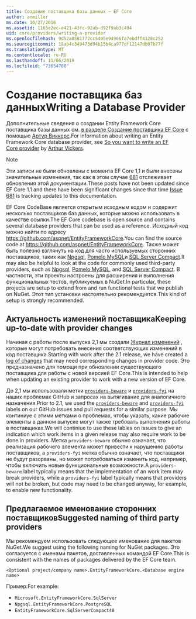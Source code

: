 ```yaml
---
title: Создание поставщика базы данных — EF Core
author: anmiller
ms.date: 10/27/2016
ms.assetid: 1165e2ec-e421-43fc-92ab-d92f9ab3c494
uid: core/providers/writing-a-provider
ms.openlocfilehash: 9d52a8581772cc5405e94966fa7ebdff4128c252
ms.sourcegitcommit: 18ab4c349473d94b15b4ca977df12147db07b77f
ms.translationtype: MT
ms.contentlocale: ru-RU
ms.lasthandoff: 11/06/2019
ms.locfileid: "73654780"
---
```

# <a name="writing-a-database-provider"></a><span data-ttu-id="34936-102">Создание поставщика баз данных</span><span class="sxs-lookup"><span data-stu-id="34936-102">Writing a Database Provider</span></span>

<span data-ttu-id="34936-103">Дополнительные сведения о создании Entity Framework Core поставщика базы данных см. [в разделе Создание поставщика EF Core](https://blog.oneunicorn.com/2016/11/11/so-you-want-to-write-an-ef-core-provider/) с помощью [Артур Виккерс](https://github.com/ajcvickers).</span><span class="sxs-lookup"><span data-stu-id="34936-103">For information about writing an Entity Framework Core database provider, see [So you want to write an EF Core provider](https://blog.oneunicorn.com/2016/11/11/so-you-want-to-write-an-ef-core-provider/) by [Arthur Vickers](https://github.com/ajcvickers).</span></span>

> [!NOTE]
> <span data-ttu-id="34936-104">Эти записи не были обновлены с момента EF Core 1,1 и были внесены значительные изменения, так как в этом случае [681](https://github.com/aspnet/EntityFramework.Docs/issues/681) отслеживает обновления этой документации.</span><span class="sxs-lookup"><span data-stu-id="34936-104">These posts have not been updated since EF Core 1.1 and there have been significant changes since that time [Issue 681](https://github.com/aspnet/EntityFramework.Docs/issues/681) is tracking updates to this documentation.</span></span>

<span data-ttu-id="34936-105">EF Core CodeBase является открытым исходным кодом и содержит несколько поставщиков баз данных, которые можно использовать в качестве ссылки.</span><span class="sxs-lookup"><span data-stu-id="34936-105">The EF Core codebase is open source and contains several database providers that can be used as a reference.</span></span> <span data-ttu-id="34936-106">Исходный код можно найти по адресу <https://github.com/aspnet/EntityFrameworkCore>.</span><span class="sxs-lookup"><span data-stu-id="34936-106">You can find the source code at <https://github.com/aspnet/EntityFrameworkCore>.</span></span> <span data-ttu-id="34936-107">Также может быть полезно взглянуть на код для часто используемых сторонних поставщиков, таких как [Npgsql](https://github.com/npgsql/Npgsql.EntityFrameworkCore.PostgreSQL), [Pomelo MySQL](https://github.com/PomeloFoundation/Pomelo.EntityFrameworkCore.MySql)и [SQL Server Compact](https://github.com/ErikEJ/EntityFramework.SqlServerCompact).</span><span class="sxs-lookup"><span data-stu-id="34936-107">It may also be helpful to look at the code for commonly used third-party providers, such as [Npgsql](https://github.com/npgsql/Npgsql.EntityFrameworkCore.PostgreSQL), [Pomelo MySQL](https://github.com/PomeloFoundation/Pomelo.EntityFrameworkCore.MySql), and [SQL Server Compact](https://github.com/ErikEJ/EntityFramework.SqlServerCompact).</span></span> <span data-ttu-id="34936-108">В частности, эти проекты настроены для расширения и выполнения функциональных тестов, публикуемых в NuGet.</span><span class="sxs-lookup"><span data-stu-id="34936-108">In particular, these projects are setup to extend from and run functional tests that we publish on NuGet.</span></span> <span data-ttu-id="34936-109">Этот тип установки настоятельно рекомендуется.</span><span class="sxs-lookup"><span data-stu-id="34936-109">This kind of setup is strongly recommended.</span></span>

## <a name="keeping-up-to-date-with-provider-changes"></a><span data-ttu-id="34936-110">Актуальность изменений поставщика</span><span class="sxs-lookup"><span data-stu-id="34936-110">Keeping up-to-date with provider changes</span></span>

<span data-ttu-id="34936-111">Начиная с работы после выпуска 2,1 мы создали [Журнал изменений](provider-log.md) , которые могут потребовать внесения соответствующих изменений в код поставщика.</span><span class="sxs-lookup"><span data-stu-id="34936-111">Starting with work after the 2.1 release, we have created a [log of changes](provider-log.md) that may need corresponding changes in provider code.</span></span> <span data-ttu-id="34936-112">Это предназначено для помощи при обновлении существующего поставщика для работы с новой версией EF Core.</span><span class="sxs-lookup"><span data-stu-id="34936-112">This is intended to help when updating an existing provider to work with a new version of EF Core.</span></span>

<span data-ttu-id="34936-113">До 2,1 мы использовали метки [`providers-beware`](https://github.com/aspnet/EntityFrameworkCore/labels/providers-beware) и [`providers-fyi`](https://github.com/aspnet/EntityFrameworkCore/labels/providers-fyi) на наших проблемах GitHub и запросах на вытягивание для аналогичного назначения.</span><span class="sxs-lookup"><span data-stu-id="34936-113">Prior to 2.1, we used the [`providers-beware`](https://github.com/aspnet/EntityFrameworkCore/labels/providers-beware) and [`providers-fyi`](https://github.com/aspnet/EntityFrameworkCore/labels/providers-fyi) labels on our GitHub issues and pull requests for a similar purpose.</span></span> <span data-ttu-id="34936-114">Мы континиуе с этими метками о проблемах, чтобы указать, какие рабочие элементы в данном выпуске могут также требовать выполнения работы в поставщиках.</span><span class="sxs-lookup"><span data-stu-id="34936-114">We will continiue to use these lables on issues to give an indication which work items in a given release may also require work to be done in providers.</span></span> <span data-ttu-id="34936-115">Метка `providers-beware` обычно означает, что реализация рабочего элемента может привести к нарушению работы поставщиков, а `providers-fyi` метка обычно означает, что поставщики не будут разорваны, но может потребоваться изменить код, например, чтобы включить новые функциональные возможности.</span><span class="sxs-lookup"><span data-stu-id="34936-115">A `providers-beware` label typically means that the implementation of an work item may break providers, while a `providers-fyi` label typically means that providers will not be broken, but code may need to be changed anyway, for example, to enable new functionality.</span></span>

## <a name="suggested-naming-of-third-party-providers"></a><span data-ttu-id="34936-116">Предлагаемое именование сторонних поставщиков</span><span class="sxs-lookup"><span data-stu-id="34936-116">Suggested naming of third party providers</span></span>

<span data-ttu-id="34936-117">Мы рекомендуем использовать следующее именование для пакетов NuGet.</span><span class="sxs-lookup"><span data-stu-id="34936-117">We suggest using the following naming for NuGet packages.</span></span> <span data-ttu-id="34936-118">Это согласуется с именами пакетов, доставленных командой EF Core.</span><span class="sxs-lookup"><span data-stu-id="34936-118">This is consistent with the names of packages delivered by the EF Core team.</span></span>

`<Optional project/company name>.EntityFrameworkCore.<Database engine name>`

<span data-ttu-id="34936-119">Пример:</span><span class="sxs-lookup"><span data-stu-id="34936-119">For example:</span></span>

* `Microsoft.EntityFrameworkCore.SqlServer`
* `Npgsql.EntityFrameworkCore.PostgreSQL`
* `EntityFrameworkCore.SqlServerCompact40`

